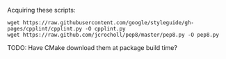 Acquiring these scripts:

    wget https://raw.githubusercontent.com/google/styleguide/gh-pages/cpplint/cpplint.py -O cpplint.py
    wget https://raw.github.com/jcrocholl/pep8/master/pep8.py -O pep8.py

TODO: Have CMake download them at package build time?
